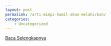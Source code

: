 ```yaml
---
layout: post
permalink: /arti-mimpi-hamil-akan-melahirkan/
categories:
    - Uncategorized
---
```


[Baca Selengkapnya](/02)